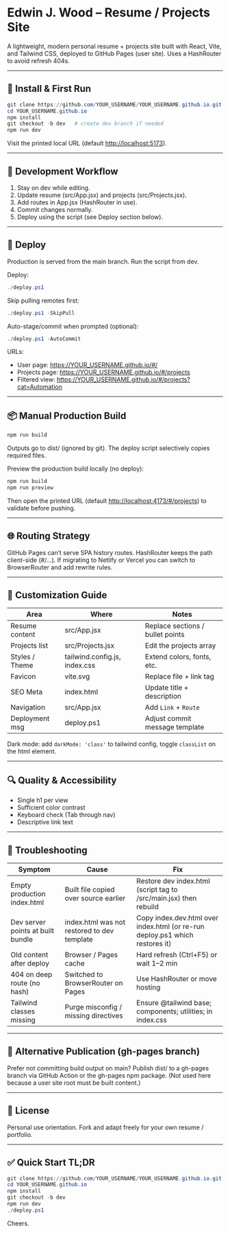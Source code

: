 # Edwin J. Wood – Resume / Projects Site

A lightweight, modern personal resume + projects site built with React, Vite, and Tailwind CSS, deployed to GitHub Pages (user site). Uses a HashRouter to avoid refresh 404s.

---

## 🔧 Install & First Run

```powershell
git clone https://github.com/YOUR_USERNAME/YOUR_USERNAME.github.io.git
cd YOUR_USERNAME.github.io
npm install
git checkout -b dev   # create dev branch if needed
npm run dev
```

Visit the printed local URL (default <http://localhost:5173>).

---

## 🧪 Development Workflow

1. Stay on dev while editing.
1. Update resume (src/App.jsx) and projects (src/Projects.jsx).
1. Add routes in App.jsx (HashRouter in use).
1. Commit changes normally.
1. Deploy using the script (see Deploy section below).

---

## 🚀 Deploy

Production is served from the main branch. Run the script from dev.

Deploy:

```powershell
./deploy.ps1
```

Skip pulling remotes first:

```powershell
./deploy.ps1 -SkipPull
```

Auto-stage/commit when prompted (optional):

```powershell
./deploy.ps1 -AutoCommit
```

URLs:

- User page: <https://YOUR_USERNAME.github.io/#/>
- Projects page: <https://YOUR_USERNAME.github.io/#/projects>
- Filtered view: <https://YOUR_USERNAME.github.io/#/projects?cat=Automation>

---

## 📦 Manual Production Build

```powershell
npm run build
```

Outputs go to dist/ (ignored by git). The deploy script selectively copies required files.

Preview the production build locally (no deploy):

```powershell
npm run build
npm run preview
```

Then open the printed URL (default <http://localhost:4173/#/projects>) to validate before pushing.

---

## 🌐 Routing Strategy

GitHub Pages can’t serve SPA history routes. HashRouter keeps the path client-side (#/...). If migrating to Netlify or Vercel you can switch to BrowserRouter and add rewrite rules.

---

## 🧩 Customization Guide

| Area | Where | Notes |
|------|-------|-------|
| Resume content | src/App.jsx | Replace sections / bullet points |
| Projects list | src/Projects.jsx | Edit the projects array |
| Styles / Theme | tailwind.config.js, index.css | Extend colors, fonts, etc. |
| Favicon | vite.svg | Replace file + link tag |
| SEO Meta | index.html | Update title + description |
| Navigation | src/App.jsx | Add `Link` + `Route` |
| Deployment msg | deploy.ps1 | Adjust commit message template |

Dark mode: add `darkMode: 'class'` to tailwind config, toggle `classList` on the html element.

---

## 🔍 Quality & Accessibility

- Single h1 per view
- Sufficient color contrast
- Keyboard check (Tab through nav)
- Descriptive link text

---

## 🔧 Troubleshooting

| Symptom | Cause | Fix |
|---------|-------|-----|
| Empty production index.html | Built file copied over source earlier | Restore dev index.html (script tag to /src/main.jsx) then rebuild |
| Dev server points at built bundle | index.html was not restored to dev template | Copy index.dev.html over index.html (or re-run deploy.ps1 which restores it) |
| Old content after deploy | Browser / Pages cache | Hard refresh (Ctrl+F5) or wait 1–2 min |
| 404 on deep route (no hash) | Switched to BrowserRouter on Pages | Use HashRouter or move hosting |
| Tailwind classes missing | Purge misconfig / missing directives | Ensure @tailwind base; components; utilities; in index.css |

---

## 🔄 Alternative Publication (gh-pages branch)

Prefer not committing build output on main? Publish dist/ to a gh-pages branch via GitHub Action or the gh-pages npm package. (Not used here because a user site root must be built content.)

---

## 📜 License

Personal use orientation. Fork and adapt freely for your own resume / portfolio.

---

## ✅ Quick Start TL;DR

```powershell
git clone https://github.com/YOUR_USERNAME/YOUR_USERNAME.github.io.git
cd YOUR_USERNAME.github.io
npm install
git checkout -b dev
npm run dev
./deploy.ps1
```

Cheers.
